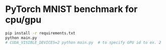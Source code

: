 # PyTorch MNIST benchmark for cpu/gpu

```bash
pip install -r requirements.txt
python main.py
# CUDA_VISIBLE_DEVICES=2 python main.py  # to specify GPU id to ex. 2
```
